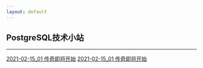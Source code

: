 ```yaml
---
layout: default
---
```


## PostgreSQL技术小站

* * *

[2021-02-15_01 传奇即将开始](pger/tree/202102/20210215_01.html)
[2021-02-15_01 传奇即将开始](./tree/202102/20210215_01.md)
